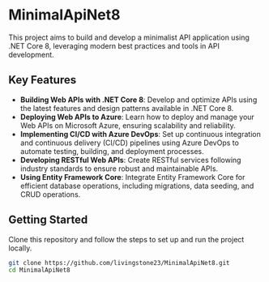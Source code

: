 # MinimalApiNet8

This project aims to build and develop a minimalist API application using .NET Core 8, leveraging modern best practices and tools in API development.

## Key Features

- **Building Web APIs with .NET Core 8**: Develop and optimize APIs using the latest features and design patterns available in .NET Core 8.
- **Deploying Web APIs to Azure**: Learn how to deploy and manage your Web APIs on Microsoft Azure, ensuring scalability and reliability.
- **Implementing CI/CD with Azure DevOps**: Set up continuous integration and continuous delivery (CI/CD) pipelines using Azure DevOps to automate testing, building, and deployment processes.
- **Developing RESTful Web APIs**: Create RESTful services following industry standards to ensure robust and maintainable APIs.
- **Using Entity Framework Core**: Integrate Entity Framework Core for efficient database operations, including migrations, data seeding, and CRUD operations.

## Getting Started

Clone this repository and follow the steps to set up and run the project locally.

```bash
git clone https://github.com/livingstone23/MinimalApiNet8.git
cd MinimalApiNet8
